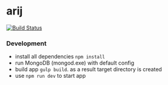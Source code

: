 # arij

[![Build Status](https://travis-ci.org/czytelny/arij.svg?branch=master)](https://travis-ci.org/czytelny/arij)

### Development
- install all dependencies `npm install`
- run MongoDB (mongod.exe) with default config
- build app `gulp build`. as a result target directory is created
- use `npm run dev` to start app
